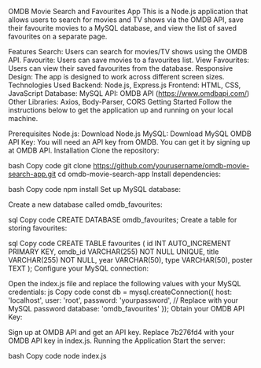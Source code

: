 OMDB Movie Search and Favourites App
This is a Node.js application that allows users to search for movies and TV shows via the OMDB API, save their favourite movies to a MySQL database, and view the list of saved favourites on a separate page.

Features
Search: Users can search for movies/TV shows using the OMDB API.
Favourite: Users can save movies to a favourites list.
View Favourites: Users can view their saved favourites from the database.
Responsive Design: The app is designed to work across different screen sizes.
Technologies Used
Backend: Node.js, Express.js
Frontend: HTML, CSS, JavaScript
Database: MySQL
API: OMDB API (https://www.omdbapi.com/)
Other Libraries: Axios, Body-Parser, CORS
Getting Started
Follow the instructions below to get the application up and running on your local machine.

Prerequisites
Node.js: Download Node.js
MySQL: Download MySQL
OMDB API Key: You will need an API key from OMDB. You can get it by signing up at OMDB API.
Installation
Clone the repository:

bash
Copy code
git clone https://github.com/yourusername/omdb-movie-search-app.git
cd omdb-movie-search-app
Install dependencies:

bash
Copy code
npm install
Set up MySQL database:

Create a new database called omdb_favourites:

sql
Copy code
CREATE DATABASE omdb_favourites;
Create a table for storing favourites:

sql
Copy code
CREATE TABLE favourites (
  id INT AUTO_INCREMENT PRIMARY KEY,
  omdb_id VARCHAR(255) NOT NULL UNIQUE,
  title VARCHAR(255) NOT NULL,
  year VARCHAR(50),
  type VARCHAR(50),
  poster TEXT
);
Configure your MySQL connection:

Open the index.js file and replace the following values with your MySQL credentials:
js
Copy code
const db = mysql.createConnection({
  host: 'localhost',
  user: 'root',
  password: 'yourpassword', // Replace with your MySQL password
  database: 'omdb_favourites'
});
Obtain your OMDB API Key:

Sign up at OMDB API and get an API key.
Replace 7b276fd4 with your OMDB API key in index.js.
Running the Application
Start the server:

bash
Copy code
node index.js
